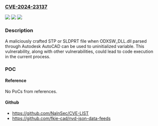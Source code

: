 ### [CVE-2024-23137](https://cve.mitre.org/cgi-bin/cvename.cgi?name=CVE-2024-23137)
![](https://img.shields.io/static/v1?label=Product&message=AutoCAD%2C%20Advance%20Steel%20and%20Civil%203D&color=blue)
![](https://img.shields.io/static/v1?label=Version&message=%3D%202024%2C%202023%2C%202022%2C%202021%20&color=brighgreen)
![](https://img.shields.io/static/v1?label=Vulnerability&message=CWE-457%3A%20Use%20of%20Uninitialized%20Variable&color=brighgreen)

### Description

A maliciously crafted STP or SLDPRT file when ODXSW_DLL.dll parsed through Autodesk AutoCAD can be used to uninitialized variable. This vulnerability, along with other vulnerabilities, could lead to code execution in the current process.

### POC

#### Reference
No PoCs from references.

#### Github
- https://github.com/NaInSec/CVE-LIST
- https://github.com/fkie-cad/nvd-json-data-feeds

